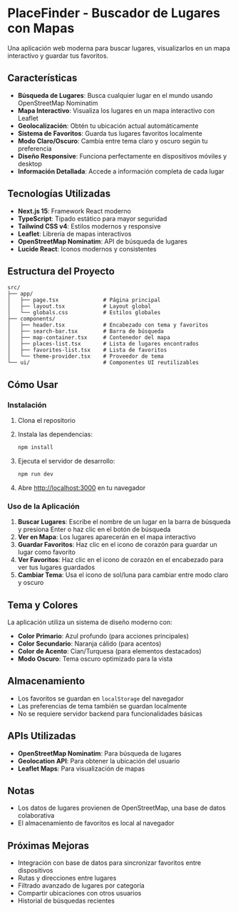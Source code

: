 # PlaceFinder - Buscador de Lugares con Mapas

Una aplicación web moderna para buscar lugares, visualizarlos en un mapa interactivo y guardar tus favoritos.

## Características

- **Búsqueda de Lugares**: Busca cualquier lugar en el mundo usando OpenStreetMap Nominatim
- **Mapa Interactivo**: Visualiza los lugares en un mapa interactivo con Leaflet
- **Geolocalización**: Obtén tu ubicación actual automáticamente
- **Sistema de Favoritos**: Guarda tus lugares favoritos localmente
- **Modo Claro/Oscuro**: Cambia entre tema claro y oscuro según tu preferencia
- **Diseño Responsive**: Funciona perfectamente en dispositivos móviles y desktop
- **Información Detallada**: Accede a información completa de cada lugar

## Tecnologías Utilizadas

- **Next.js 15**: Framework React moderno
- **TypeScript**: Tipado estático para mayor seguridad
- **Tailwind CSS v4**: Estilos modernos y responsive
- **Leaflet**: Librería de mapas interactivos
- **OpenStreetMap Nominatim**: API de búsqueda de lugares
- **Lucide React**: Iconos modernos y consistentes

## Estructura del Proyecto

```
src/
├── app/
│   ├── page.tsx              # Página principal
│   ├── layout.tsx            # Layout global
│   └── globals.css           # Estilos globales
├── components/
│   ├── header.tsx            # Encabezado con tema y favoritos
│   ├── search-bar.tsx        # Barra de búsqueda
│   ├── map-container.tsx     # Contenedor del mapa
│   ├── places-list.tsx       # Lista de lugares encontrados
│   ├── favorites-list.tsx    # Lista de favoritos
│   └── theme-provider.tsx    # Proveedor de tema
└── ui/                       # Componentes UI reutilizables
```

## Cómo Usar

### Instalación

1. Clona el repositorio
2. Instala las dependencias:
   ```bash
   npm install
   ```

3. Ejecuta el servidor de desarrollo:
   ```bash
   npm run dev
   ```

4. Abre [http://localhost:3000](http://localhost:3000) en tu navegador

### Uso de la Aplicación

1. **Buscar Lugares**: Escribe el nombre de un lugar en la barra de búsqueda y presiona Enter o haz clic en el botón de búsqueda
2. **Ver en Mapa**: Los lugares aparecerán en el mapa interactivo
3. **Guardar Favoritos**: Haz clic en el icono de corazón para guardar un lugar como favorito
4. **Ver Favoritos**: Haz clic en el icono de corazón en el encabezado para ver tus lugares guardados
5. **Cambiar Tema**: Usa el icono de sol/luna para cambiar entre modo claro y oscuro

## Tema y Colores

La aplicación utiliza un sistema de diseño moderno con:
- **Color Primario**: Azul profundo (para acciones principales)
- **Color Secundario**: Naranja cálido (para acentos)
- **Color de Acento**: Cian/Turquesa (para elementos destacados)
- **Modo Oscuro**: Tema oscuro optimizado para la vista

## Almacenamiento

- Los favoritos se guardan en `localStorage` del navegador
- Las preferencias de tema también se guardan localmente
- No se requiere servidor backend para funcionalidades básicas

## APIs Utilizadas

- **OpenStreetMap Nominatim**: Para búsqueda de lugares
- **Geolocation API**: Para obtener la ubicación del usuario
- **Leaflet Maps**: Para visualización de mapas

## Notas

- Los datos de lugares provienen de OpenStreetMap, una base de datos colaborativa
- El almacenamiento de favoritos es local al navegador

## Próximas Mejoras

- Integración con base de datos para sincronizar favoritos entre dispositivos
- Rutas y direcciones entre lugares
- Filtrado avanzado de lugares por categoría
- Compartir ubicaciones con otros usuarios
- Historial de búsquedas recientes
